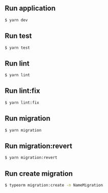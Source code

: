 ## Run application
```sh
$ yarn dev
```

## Run test
```sh
$ yarn test
```

## Run lint
```sh
$ yarn lint
```

## Run lint:fix
```sh
$ yarn lint:fix
```

## Run migration
```sh
$ yarn migration
```

## Run migration:revert
```sh
$ yarn migration:revert
```

## Run create migration
```sh
$ typeorm migration:create -n NameMigration
```

